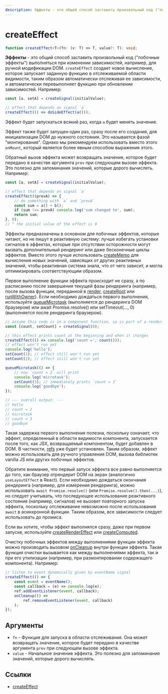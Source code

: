 ```yaml
---
description: Эффекты - это общий способ заставить произвольный код ("побочные эффекты") выполняться при изменении зависимостей, например, для ручной модификации DOM
---
```


# createEffect

```ts
function createEffect<T>(fn: (v: T) => T, value?: T): void;
```

**Эффекты** - это общий способ заставить произвольный код ("побочные эффекты") выполняться при изменении зависимостей, например, для ручной модификации DOM. `createEffect` создает новое вычисление, которое запускает заданную функцию в отслеживаемой области видимости, таким образом автоматически отслеживая ее зависимости, и автоматически перевыполняет функцию при обновлении зависимостей. Например:

```ts
const [a, setA] = createSignal(initialValue);

// effect that depends on signal `a`
createEffect(() => doSideEffect(a()));
```

Эффект будет запускаться всякий раз, когда `a` будет менять значение.

Эффект также будет запущен один раз, сразу после его создания, для инициализации DOM до нужного состояния. Это называется фазой "монтирования". Однако мы рекомендуем использовать вместо этого `onMount`, который является более явным способом выражения этого.

Обратный вызов эффекта может возвращать значение, которое будет передано в качестве аргумента `prev` при следующем вызове эффекта. Это полезно для запоминания значений, которые дорого вычислять. Например:

```ts
const [a, setA] = createSignal(initialValue);

// effect that depends on signal `a`
createEffect((prevA) => {
    // do something with `a` and `prevA`
    const sum = a() + b();
    if (sum !== prevA) console.log('sum changed to', sum);
    return sum;
}, 0);
// ^ the initial value of the effect is 0
```

Эффекты предназначены в основном для побочных эффектов, которые читают, но не пишут в реактивную систему: лучше избегать установки сигналов в эффектах, которые при отсутствии осторожности могут вызвать дополнительный рендеринг или даже бесконечные циклы эффектов. Вместо этого лучше использовать [createMemo](createMemo.md) для вычисления новых значений, зависящих от других реактивных значений, чтобы реактивная система знала, что от чего зависит, и могла оптимизировать соответствующим образом.

Первое выполнение функции эффекта происходит не сразу, а по расписанию после завершения текущей фазы рендеринга (например, после вызова функции, переданной в [render](../rendering/render.md), [createRoot](../reactive-utilities/createRoot.md) или [runWithOwner](../reactive-utilities/runWithOwner.md)). Если необходимо дождаться первого выполнения, используйте [queueMicrotask](https://developer.mozilla.org/docs/Web/API/queueMicrotask) (выполняется до рендеринга DOM браузером) или await Promise.resolve() или setTimeout(..., 0) (выполняется после рендеринга браузером).

```ts
// assume this code is in a component function, so is part of a rendering phase
const [count, setCount] = createSignal(0);

// this effect prints count at the beginning and when it changes
createEffect(() => console.log('count =', count()));
// effect won't run yet
console.log('hello');
setCount(1); // effect still won't run yet
setCount(2); // effect still won't run yet

queueMicrotask(() => {
    // now `count = 2` will print
    console.log('microtask');
    setCount(3); // immediately prints `count = 3`
    console.log('goodbye');
});

// --- overall output: ---
// hello
// count = 2
// microtask
// count = 3
// goodbye
```

Такая задержка первого выполнения полезна, поскольку означает, что эффект, определенный в области видимости компонента, запускается после того, как JSX, возвращаемый компонентом, будет добавлен в DOM. В частности, [refs](../special-jsx-attributes/ref.md) уже будет установлен. Таким образом, эффект можно использовать для ручного управления DOM, вызова библиотек vanilla JS или других побочных эффектов.

Обратите внимание, что первый запуск эффекта все равно выполняется до того, как браузер отрендерит DOM на экран (аналогично `useLayoutEffect` в React). Если необходимо дождаться окончания рендеринга (например, для измерения рендеринга), можно использовать `await Promise.resolve()` (или `Promise.resolve().then(...)`), но следует учитывать, что последующее использование реактивного состояния (например, сигналов) не вызовет повторного запуска эффекта, поскольку отслеживание невозможно после использования `await` в асинхронной функции. Таким образом, все зависимости следует использовать до промиса.

Если вы хотите, чтобы эффект выполнялся сразу, даже при первом запуске, используйте [createRenderEffect](../secondary-primitives/createRenderEffect.md) или [createComputed](../secondary-primitives/createComputed.md).

Очистку побочных эффектов между выполнениями функции эффекта можно производить вызовом [onCleanup](../lifecycles/onCleanup.md) внутри функции эффекта. Такая функция очистки вызывается как между выполнениями эффекта, так и при его утилизации (например, при размонтировании содержащего компонента). Например:

```ts
// listen to event dynamically given by eventName signal
createEffect(() => {
    const event = eventName();
    const callback = (e) => console.log(e);
    ref.addEventListener(event, callback);
    onCleanup(() =>
        ref.removeEventListener(event, callback)
    );
});
```

## Аргументы

-   `fn` - Функция для запуска в области отслеживания. Она может возвращать значение, которое будет передано в качестве аргумента `prev` при следующем вызове эффекта.
-   `value` - Начальное значение эффекта. Это полезно для запоминания значений, которые дорого вычислять.

## Ссылки

-   [createEffect](https://docs.solidjs.com/references/api-reference/basic-reactivity/createEffect)
